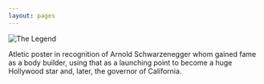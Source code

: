 ```yaml
---
layout: pages
---
```


![The Legend](https://farm8.staticflickr.com/7483/16149963487_ffabcae43c_o.jpg)

Atletic poster in recognition of Arnold Schwarzenegger whom gained fame as a body builder, using that as a launching point to become a huge Hollywood star and, later, the governor of California.

